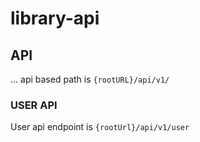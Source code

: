 # library-api

## API

... api based path is `{rootURL}/api/v1/`

### USER API

User api endpoint is `{rootUrl}/api/v1/user`

